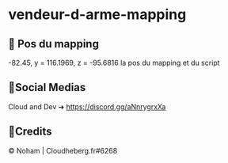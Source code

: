# vendeur-d-arme-mapping

🔑 Pos du mapping
----------------------------------------------
-82.45, y = 116.1969, z = -95.6816 la pos du mapping et du script

🔗Social Medias
---------------------------------------------
Cloud and Dev ➜ https://discord.gg/aNnrygrxXa

📌Credits
----------------------------------------------
©️ Noham | Cloudheberg.fr#6268
